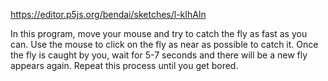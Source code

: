 https://editor.p5js.org/bendai/sketches/l-kIhAln

In this program, move your mouse and try to catch the fly as fast as you can. 
Use the mouse to click on the fly as near as possible to catch it. 
Once the fly is caught by you, wait for 5-7 seconds and there will be a new fly appears again. 
Repeat this process until you get bored.
